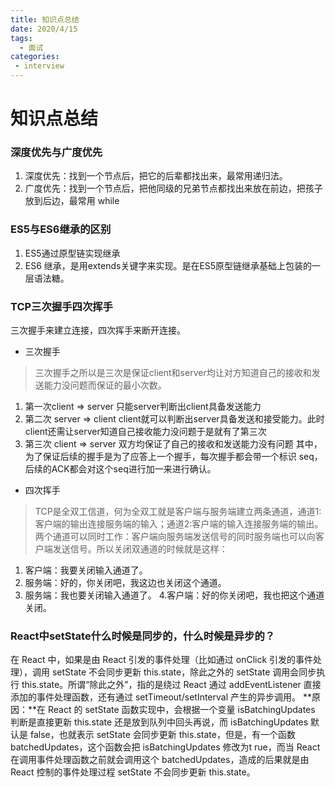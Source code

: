 ```yaml
---
title: 知识点总结
date: 2020/4/15
tags:
  - 面试
categories:
 - interview
---
```


# 知识点总结

### 深度优先与广度优先
1. 深度优先：找到一个节点后，把它的后辈都找出来，最常用递归法。
2. 广度优先：找到一个节点后，把他同级的兄弟节点都找出来放在前边，把孩子放到后边，最常用 while

### ES5与ES6继承的区别
1. ES5通过原型链实现继承
2. ES6 继承，是用extends关键字来实现。是在ES5原型链继承基础上包装的一层语法糖。

### TCP三次握手四次挥手
三次握手来建立连接，四次挥手来断开连接。  

- 三次握手  
> 三次握手之所以是三次是保证client和server均让对方知道自己的接收和发送能力没问题而保证的最小次数。

1. 第一次client => server 只能server判断出client具备发送能力
2. 第二次 server => client client就可以判断出server具备发送和接受能力。此时client还需让server知道自己接收能力没问题于是就有了第三次
3. 第三次 client => server 双方均保证了自己的接收和发送能力没有问题
其中，为了保证后续的握手是为了应答上一个握手，每次握手都会带一个标识 seq，后续的ACK都会对这个seq进行加一来进行确认。

- 四次挥手  
> TCP是全双工信道，何为全双工就是客户端与服务端建立两条通道，通道1:客户端的输出连接服务端的输入；通道2:客户端的输入连接服务端的输出。两个通道可以同时工作：客户端向服务端发送信号的同时服务端也可以向客户端发送信号。所以关闭双通道的时候就是这样：

1. 客户端：我要关闭输入通道了。
2. 服务端：好的，你关闭吧，我这边也关闭这个通道。
3. 服务端：我也要关闭输入通道了。
4.客户端：好的你关闭吧，我也把这个通道关闭。

### React中setState什么时候是同步的，什么时候是异步的？
在 React 中，如果是由 React 引发的事件处理（比如通过 onClick 引发的事件处理），调用 setState 不会同步更新 this.state，除此之外的 setState 调用会同步执行 this.state。所谓“除此之外”，指的是绕过 React 通过 addEventListener 直接添加的事件处理函数，还有通过 setTimeout/setInterval 产生的异步调用。
**原因：**在 React 的 setState 函数实现中，会根据一个变量 isBatchingUpdates 判断是直接更新 this.state 还是放到队列中回头再说，而 isBatchingUpdates 默认是 false，也就表示 setState 会同步更新 this.state，但是，有一个函数 batchedUpdates，这个函数会把 isBatchingUpdates 修改为t rue，而当 React 在调用事件处理函数之前就会调用这个 batchedUpdates，造成的后果就是由 React 控制的事件处理过程 setState 不会同步更新 this.state。